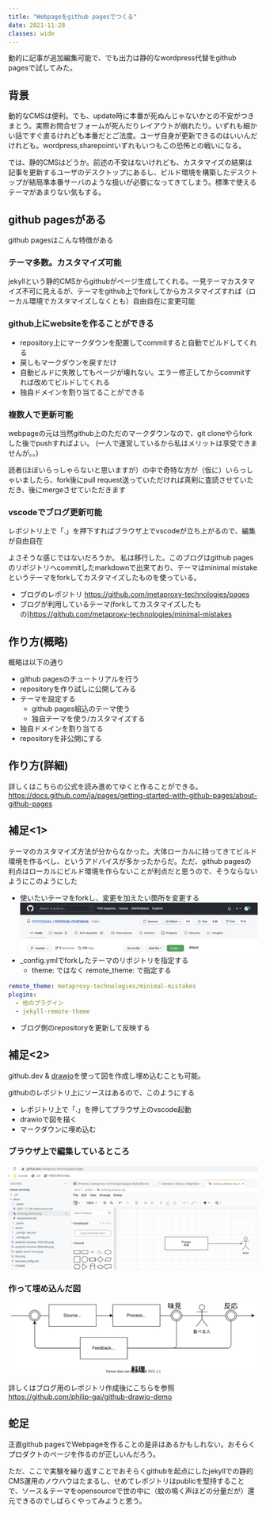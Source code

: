 ```yaml
---
title: "Webpageをgithub pagesでつくる"
date: 2021-11-28
classes: wide
---
```


動的に記事が追加編集可能で、でも出力は静的なwordpress代替をgithub pagesで試してみた。

## 背景

動的なCMSは便利。でも、update時に本番が死ぬんじゃないかとの不安がつきまとう。実際お問合せフォームが死んだりレイアウトが崩れたり。いずれも細かい話ですぐ直るけれども本番だとご法度。ユーザ自身が更新できるのはいいんだけれども。wordpress,sharepointいずれもいつもこの恐怖との戦いになる。

では、静的CMSはどうか。前述の不安はないけれども、カスタマイズの結果は記事を更新するユーザのデスクトップにあるし、ビルド環境を構築したデスクトップが結局準本番サーバのような扱いが必要になってきてしまう。標準で使えるテーマがあまりない気もする。

## github pagesがある

github pagesはこんな特徴がある

### テーマ多数。カスタマイズ可能
jekyllという静的CMSからgithubがページ生成してくれる。一見テーマカスタマイズ不可に見えるが、テーマをgithub上でforkしてからカスタマイズすれば（ローカル環境でカスタマイズしなくとも）自由自在に変更可能

### github上にwebsiteを作ることができる
- repository上にマークダウンを配置してcommitすると自動でビルドしてくれる
- 戻しもマークダウンを戻すだけ
- 自動ビルドに失敗してもページが壊れない。エラー修正してからcommitすれば改めてビルドしてくれる
- 独自ドメインを割り当てることができる

### 複数人で更新可能
webpageの元は当然github上のただのマークダウンなので、git cloneやらforkした後でpushすればよい。
 (一人で運営しているから私はメリットは享受できませんが。。)

読者(ほぼいらっしゃらないと思いますが）の中で奇特な方が（仮に）いらっしゃいましたら、fork後にpull request送っていただければ真剣に査読させていただき、後にmergeさせていただきます

### vscodeでブログ更新可能
レポジトリ上で「.」を押下すればブラウザ上でvscodeが立ち上がるので、編集が自由自在


よさそうな感じではないだろうか。
私は移行した。このブログはgithub pagesのリポジトリへcommitしたmarkdownで出来ており、テーマはminimal mistakeというテーマをforkしてカスタマイズしたものを使っている。

- ブログのレポジトリ <https://github.com/metaproxy-technologies/pages>
- ブログが利用しているテーマ(forkしてカスタマイズしたもの)<https://github.com/metaproxy-technologies/minimal-mistakes>


## 作り方(概略)

概略は以下の通り
- github pagesのチュートリアルを行う
- repositoryを作り試しに公開してみる
- テーマを設定する
    - github pages組込のテーマ使う
    - 独自テーマを使う/カスタマイズする
- 独自ドメインを割り当てる
- repositoryを非公開にする

## 作り方(詳細)

詳しくはこちらの公式を読み進めてゆくと作ることができる。
<https://docs.github.com/ja/pages/getting-started-with-github-pages/about-github-pages>

## 補足<1>

テーマのカスタマイズ方法が分からなかった。大体ローカルに持ってきてビルド環境を作るべし、というアドバイスが多かったからだ。ただ、github pagesの利点はローカルにビルド環境を作らないことが利点だと思うので、そうならないようにこのようにした

- 使いたいテーマをforkし、変更を加えたい箇所を変更する
![fork!](../assets/2021-11-28-fork.jpeg)
- _config.ymlでforkしたテーマのリポジトリを指定する
    - theme: ではなく remote_theme: で指定する

```yaml
remote_theme: metaproxy-technologies/minimal-mistakes
plugins:
  - 他のプラグイン
  - jekyll-remote-theme
```

- ブログ側のrepositoryを更新して反映する

## 補足<2>

github.dev & [drawio](https://github.com/philip-gai/github-drawio-demo)を使って図を作成し埋め込むことも可能。

githubのレポジトリ上にソースはあるので、このようにする
- レポジトリ上で「.」を押してブラウザ上のvscode起動
- drawioで図を描く
- マークダウンに埋め込む

### ブラウザ上で編集しているところ
![fork](../assets/2021-11-28-drawsample.png)

### 作って埋め込んだ図
![Label](../assets/2021-11-28-cooking.drawio.svg)

詳しくはブログ用のレポジトリ作成後にこちらを参照
<https://github.com/philip-gai/github-drawio-demo>


## 蛇足
正直github pagesでWebpageを作ることの是非はあるかもしれない。おそらくプロダクトのページを作るのが正しいんだろう。

ただ、ここで実験を繰り返すことでおそらくgithubを起点にしたjekyllでの静的CMS運用のノウハウはたまるし、せめてレポジトリはpublicを堅持することで、ソース＆テーマをopensourceで世の中に（蚊の鳴く声ほどの分量だが）還元できるのでしばらくやってみようと思う。


